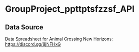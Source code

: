 # GroupProject_ppttptsfzzsf_API

## Data Source
Data Spreadsheet for Animal Crossing New Horizons: 
https://discord.gg/8jNFHxG
